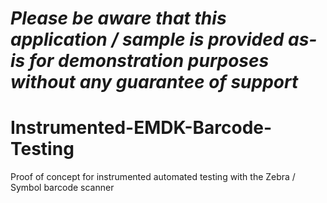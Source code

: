 *Please be aware that this application / sample is provided as-is for demonstration purposes without any guarantee of support*
=========================================================

# Instrumented-EMDK-Barcode-Testing
Proof of concept for instrumented automated testing with the Zebra / Symbol barcode scanner
